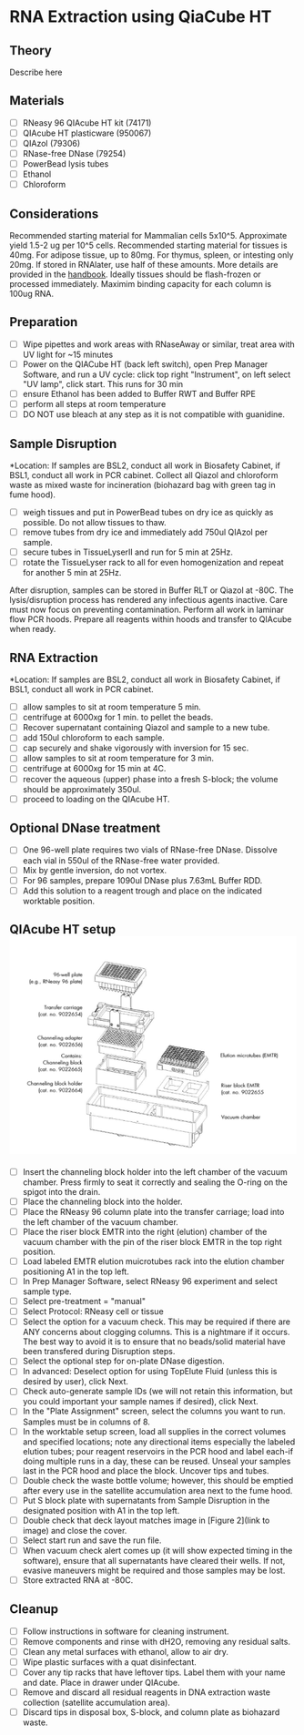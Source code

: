 # RNA Extraction using QiaCube HT

## Theory

Describe here

## Materials

- [ ] RNeasy 96 QIAcube HT kit (74171)
- [ ] QIAcube HT plasticware (950067)
- [ ] QIAzol (79306)
- [ ] RNase-free DNase (79254)
- [ ] PowerBead lysis tubes
- [ ] Ethanol
- [ ] Chloroform

## Considerations
Recommended starting material for Mammalian cells 5x10^5. Approximate yield 1.5-2 ug per 10^5 cells.
Recommended starting material for tissues is 40mg. For adipose tissue, up to 80mg. For thymus, spleen, or intesting only 20mg. If stored in RNAlater, use half of these amounts. More details are provided in the [handbook](https://www.qiagen.com/us/Resources/ResourceDetail?id=7fde26d6-5c5e-4ed7-a535-b25d3753580e&lang=en).
Ideally tissues should be flash-frozen or processed immediately.
Maximim binding capacity for each column is 100ug RNA.

## Preparation
- [ ] Wipe pipettes and work areas with RNaseAway or similar, treat area with UV light for ~15 minutes
- [ ] Power on the QIACube HT (back left switch), open Prep Manager Software, and run a UV cycle: click top right "Instrument", on left select "UV lamp", click start. This runs for 30 min
- [ ] ensure Ethanol has been added to Buffer RWT and Buffer RPE
- [ ] perform all steps at room temperature
- [ ] DO NOT use bleach at any step as it is not compatible with guanidine.

## Sample Disruption
*Location: If samples are BSL2, conduct all work in Biosafety Cabinet, if BSL1, conduct all work in PCR cabinet. Collect all Qiazol and chloroform waste as mixed waste for incineration (biohazard bag with green tag in fume hood).
- [ ] weigh tissues and put in PowerBead tubes on dry ice as quickly as possible. Do not allow tissues to thaw.
- [ ] remove tubes from dry ice and immediately add 750ul QIAzol per sample.
- [ ] secure tubes in TissueLyserII and run for 5 min at 25Hz. 
- [ ] rotate the TissueLyser rack to all for even homogenization and repeat for another 5 min at 25Hz.
      
After disruption, samples can be stored in Buffer RLT or Qiazol at -80C.
The lysis/disruption process has rendered any infectious agents inactive. Care must now focus on preventing contamination. Perform all work in laminar flow PCR hoods. Prepare all reagents within hoods and transfer to QIAcube when ready.

## RNA Extraction
*Location: If samples are BSL2, conduct all work in Biosafety Cabinet, if BSL1, conduct all work in PCR cabinet.
- [ ] allow samples to sit at room temperature 5 min.
- [ ] centrifuge at 6000xg for 1 min. to pellet the beads.
- [ ] Recover supernatant containing Qiazol and sample to a new tube.
- [ ] add 150ul chloroform to each sample. 
- [ ] cap securely and shake vigorously with inversion for 15 sec.
- [ ] allow samples to sit at room temperature for 3 min.
- [ ] centrifuge at 6000xg for 15 min at 4C.
- [ ] recover the aqueous (upper) phase into a fresh S-block; the volume should be approximately 350ul.
- [ ] proceed to loading on the QIAcube HT.

## Optional DNase treatment
- [ ] One 96-well plate requires two vials of RNase-free DNase. Dissolve each vial in 550ul of the RNase-free water provided.
- [ ] Mix by gentle inversion, do not vortex.
- [ ] For 96 samples, prepare 1090ul DNase plus 7.63mL Buffer RDD.
- [ ] Add this solution to a reagent trough and place on the indicated worktable position.

## QIAcube HT setup ![Figure 1](https://github.com/BisanzLab/OHMC_Colaboratory/blob/main/images/QIAcubeHT_RNeasy_assembly.png)
- [ ] Insert the channeling block holder into the left chamber of the vacuum chamber. Press firmly to seat it correctly and sealing the O-ring on the spigot into the drain.
- [ ] Place the channeling block into the holder.
- [ ] Place the RNeasy 96 column plate into the transfer carriage; load into the left chamber of the vacuum chamber.
- [ ] Place the riser block EMTR into the right (elution) chamber of the vacuum chamber with the pin of the riser block EMTR in the top right position.
- [ ] Load labeled EMTR elution muicrotubes rack into the elution chamber positioning A1 in the top left.
- [ ] In Prep Manager Software, select RNeasy 96 experiment and select sample type.
- [ ] Select pre-treatment = "manual"
- [ ] Select Protocol: RNeasy cell or tissue
- [ ] Select the option for a vacuum check. This may be required if there are ANY concerns about clogging columns. This is a nightmare if it occurs. The best way to avoid it is to ensure that no beads/solid material have been transfered during Disruption steps.
- [ ] Select the optional step for on-plate DNase digestion.
- [ ]  In advanced: Deselect option for using TopElute Fluid (unless this is desired by user), click Next.
- [ ]  Check auto-generate sample IDs (we will not retain this information, but you could important your sample names if desired), click Next.
- [ ]  In the "Plate Assignment" screen, select the columns you want to run. Samples must be in columns of 8.
- [ ]  In the worktable setup screen, load all supplies in the correct volumes and specified locations; note any directional items especially the labeled elution tubes; pour reagent reservoirs in the PCR hood and label each-if doing multiple runs in a day, these can be reused. Unseal your samples last in the PCR hood and place the block. Uncover tips and tubes.
- [ ]  Double check the waste bottle volume; however, this should be emptied after every use in the satellite accumulation area next to the fume hood.
- [ ]  Put S block plate with supernatants from Sample Disruption in the designated position with A1 in the top left.
- [ ]  Double check that deck layout matches image in [Figure 2](link to image) and close the cover.
- [ ]  Select start run and save the run file.
- [ ]  When vacuum check alert comes up (it will show expected timing in the software), ensure that all supernatants have cleared their wells. If not, evasive maneuvers might be required and those samples may be lost.
- [ ]  Store extracted RNA at -80C.

## Cleanup
- [ ] Follow instructions in software for cleaning instrument.
- [ ] Remove components and rinse with dH2O, removing any residual salts. 
- [ ] Clean any metal surfaces with ethanol, allow to air dry.
- [ ] Wipe plastic surfaces with a quat disinfectant.
- [ ] Cover any tip racks that have leftover tips. Label them with your name and date. Place in drawer under QIAcube.
- [ ] Remove and discard all residual reagents in DNA extraction waste collection (satellite accumulation area).
- [ ] Discard tips in disposal box, S-block, and column plate as biohazard waste.
